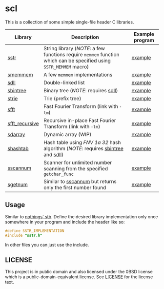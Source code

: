 # scl

This is a collection of some simple single-file header C libraries.

| Library                            | Description                                                                                                         | Example program                              |
| ---------------------------------- | ------------------------------------------------------------------------------------------------------------------- | -------------------------------------------- |
| [sstr](sstr.h)                     | String library (*NOTE*: a few functions require `memmem` function which can be specified using `SSTR_MEMMEM` macro) | [example](examples/sstr_example.c)           |
| [smemmem](smemmem.h)               | A few `memmem` implementations                                                                                      | [example](examples/smemmem_example.c)        |
| [sdll](sdll.h)                     | Double-linked list                                                                                                  | [example](examples/sdll_example.c)           |
| [sbintree](sbintree.h)             | Binary tree (*NOTE*: requires [sdll](sdll.h))                                                                       | [example](examples/sbintree_example.c)       |
| [strie](strie.h)                   | Trie (prefix tree)                                                                                                  | [example](examples/strie_example.c)          |
| [sfft](sfft.h)                     | Fast Fourier Transform (link with `-lm`)                                                                            | [example](examples/sfft_example.c)           |
| [sfft_recursive](sfft_recursive.h) | Recursive in-place Fast Fourier Transform (link with `-lm`)                                                         | [example](examples/sfft_recursive_example.c) |
| [sdarray](sdarray.h)               | Dynamic array (WIP)                                                                                                 | [example](examples/sdarray_example.c)        |
| [shashtab](shashtab.h)             | Hash table using *FNV 1a 32* hash algorithm (*NOTE*: requires [sbintree](sbintree.h) and [sdll](sdll.h))            | [example](examples/shashtab_example.c)       |
| [sscannum](sscannum.h)             | Scanner for unlimited number scanning from the specified `getchar_func`                                             | [example](examples/sscannum_example.c)       |
| [sgetnum](sgetnum.h)               | Similar to [sscannum](sscannum.h) but returns only the first number found                                           | [example](examples/sgetnum_example.c)        |

## Usage

Similar to [nothings' stb](https://github.com/nothings/stb). Define the desired
library implementation only once somewhere in your program and include the
header like so:

```c
#define SSTR_IMPLEMENTATION
#include "sstr.h"
```

In other files you can just use the include.

## LICENSE

This project is in public domain and also licensed under the 0BSD license which
is a public-domain-equivalent license. See [LICENSE](LICENSE) for the license
text.
